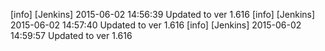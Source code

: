 [info] [Jenkins] 2015-06-02 14:56:39 Updated to ver 1.616
[info] [Jenkins] 2015-06-02 14:57:40 Updated to ver 1.616
[info] [Jenkins] 2015-06-02 14:59:57 Updated to ver 1.616
